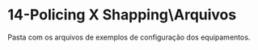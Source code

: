 # 14-Policing X Shapping\Arquivos

Pasta com os arquivos de exemplos de configuração dos equipamentos. <br></br>

